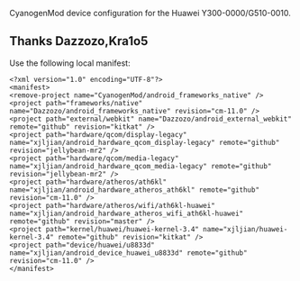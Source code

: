 CyanogenMod device configuration for the Huawei Y300-0000/G510-0010.

Thanks Dazzozo,Kra1o5
---------------

Use the following local manifest:

    <?xml version="1.0" encoding="UTF-8"?>
    <manifest>
    <remove-project name="CyanogenMod/android_frameworks_native" />
    <project path="frameworks/native" name="Dazzozo/android_frameworks_native" revision="cm-11.0" />
    <project path="external/webkit" name="Dazzozo/android_external_webkit" remote="github" revision="kitkat" />
    <project path="hardware/qcom/display-legacy" name="xjljian/android_hardware_qcom_display-legacy" remote="github" revision="jellybean-mr2" />
    <project path="hardware/qcom/media-legacy" name="xjljian/android_hardware_qcom_media-legacy" remote="github" revision="jellybean-mr2" />
    <project path="hardware/atheros/ath6kl" name="xjljian/android_hardware_atheros_ath6kl" remote="github" revision="cm-11.0" />
    <project path="hardware/atheros/wifi/ath6kl-huawei" name="xjljian/android_hardware_atheros_wifi_ath6kl-huawei" remote="github" revision="master" />
    <project path="kernel/huawei/huawei-kernel-3.4" name="xjljian/huawei-kernel-3.4" remote="github" revision="kitkat" />
    <project path="device/huawei/u8833d" name="xjljian/android_device_huawei_u8833d" remote="github" revision="cm-11.0" />
    </manifest>





